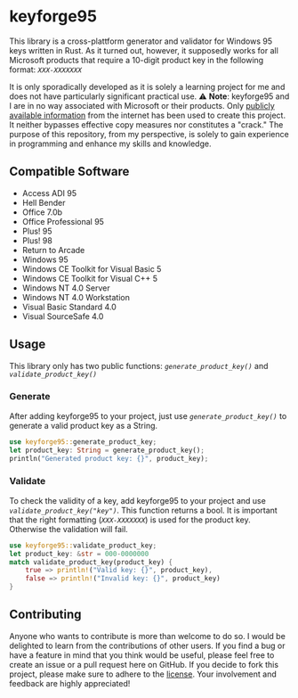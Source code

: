# keyforge95
This library is a cross-plattform generator and validator for Windows 95 keys written in Rust. As it turned out, however, it supposedly works for all Microsoft products that require a 10-digit product key in the following format: _`XXX-XXXXXXX`_

It is only sporadically developed as it is solely a learning project for me and does not have particularly significant practical use.
⚠️ **Note**: keyforge95 and I are in no way associated with Microsoft or their products. Only [publicly available information](https://en.wikipedia.org/wiki/Product_key#Examples) from the internet has been used to create this project. It neither bypasses effective copy measures nor constitutes a "crack." The purpose of this repository, from my perspective, is solely to gain experience in programming and enhance my skills and knowledge.

## Compatible Software

- Access ADI 95
- Hell Bender
- Office 7.0b
- Office Professional 95
- Plus! 95
- Plus! 98
- Return to Arcade
- Windows 95
- Windows CE Toolkit for Visual Basic 5
- Windows CE Toolkit for Visual C++ 5
- Windows NT 4.0 Server
- Windows NT 4.0 Workstation
- Visual Basic Standard 4.0
- Visual SourceSafe 4.0

## Usage

This library only has two public functions: _`generate_product_key()`_ and _`validate_product_key()`_

### Generate

After adding keyforge95 to your project, just use _`generate_product_key()`_ to generate a valid product key as a String.

```rs
use keyforge95::generate_product_key;
let product_key: String = generate_product_key();
println("Generated product key: {}", product_key);
```

### Validate

To check the validity of a key, add keyforge95 to your project and use _`validate_product_key("key")`_. This function returns a bool. It is important that the right formatting (_`XXX-XXXXXXX`_) is used for the product key. Otherwise the validation will fail.

```rs
use keyforge95::validate_product_key;
let product_key: &str = 000-0000000
match validate_product_key(product_key) {
    true => println!("Valid key: {}", product_key),
    false => println!("Invalid key: {}", product_key)
}
```

## Contributing

Anyone who wants to contribute is more than welcome to do so. I would be delighted to learn from the contributions of other users. If you find a bug or have a feature in mind that you think would be useful, please feel free to create an issue or a pull request here on GitHub.
If you decide to fork this project, please make sure to adhere to the [license](https://github.com/nandolawson/keyforge95/blob/master/LICENSE). Your involvement and feedback are highly appreciated!